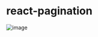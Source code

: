 # react-pagination

![image](https://user-images.githubusercontent.com/49555360/124963993-1df32400-e03e-11eb-8188-03909b1ed1f9.png)
